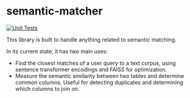 # semantic-matcher

[![Unit Tests](https://github.com/Aayushchou/semantic-matcher/actions/workflows/unit_tests.yml/badge.svg)](https://github.com/Aayushchou/semantic-matcher/actions/workflows/unit_tests.yml)

This library is built to handle anything related to semantic matching.

In its current state, it has two main uses:

* Find the closest matches of a user query to a text corpus, using sentence transformer encodings and FAISS for optimization.
* Measure the semantic similarity between two tables and determine common columns. Useful for detecting duplicates and determining which columns to join on.
